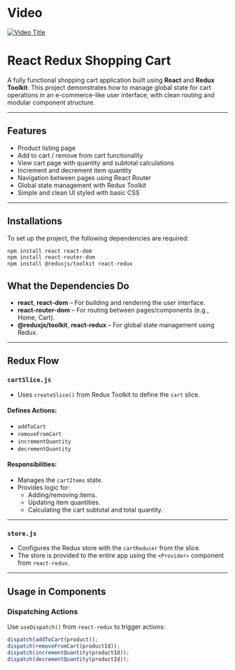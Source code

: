 # Video 
[![Video Title](https://img.youtube.com/vi/VIDEO_ID/0.jpg)](https://drive.google.com/file/d/1dleSkxRLhw7PcpgCzDo9Hew9hCQb394M/view?usp=drive_link)
# React Redux Shopping Cart

A fully functional shopping cart application built using **React** and **Redux Toolkit**. This project demonstrates how to manage global state for cart operations in an e-commerce-like user interface, with clean routing and modular component structure.

---

## Features

- Product listing page  
- Add to cart / remove from cart functionality  
- View cart page with quantity and subtotal calculations  
- Increment and decrement item quantity  
- Navigation between pages using React Router  
- Global state management with Redux Toolkit  
- Simple and clean UI styled with basic CSS

---

## Installations

To set up the project, the following dependencies are required:

```bash
npm install react react-dom
npm install react-router-dom
npm install @reduxjs/toolkit react-redux
```
## What the Dependencies Do

- **react**, **react-dom** – For building and rendering the user interface.
- **react-router-dom** – For routing between pages/components (e.g., Home, Cart).
- **@reduxjs/toolkit**, **react-redux** – For global state management using Redux.

---

## Redux Flow

### `cartSlice.js`

- Uses `createSlice()` from Redux Toolkit to define the `cart` slice.

#### Defines Actions:

- `addToCart`
- `removeFromCart`
- `incrementQuantity`
- `decrementQuantity`

#### Responsibilities:

- Manages the `cartItems` state.
- Provides logic for:
  - Adding/removing items.
  - Updating item quantities.
  - Calculating the cart subtotal and total quantity.

---

### `store.js`

- Configures the Redux store with the `cartReducer` from the slice.
- The store is provided to the entire app using the `<Provider>` component from `react-redux`.

---

## Usage in Components

### Dispatching Actions

Use `useDispatch()` from `react-redux` to trigger actions:

```js
dispatch(addToCart(product));
dispatch(removeFromCart(productId));
dispatch(incrementQuantity(productId));
dispatch(decrementQuantity(productId));
